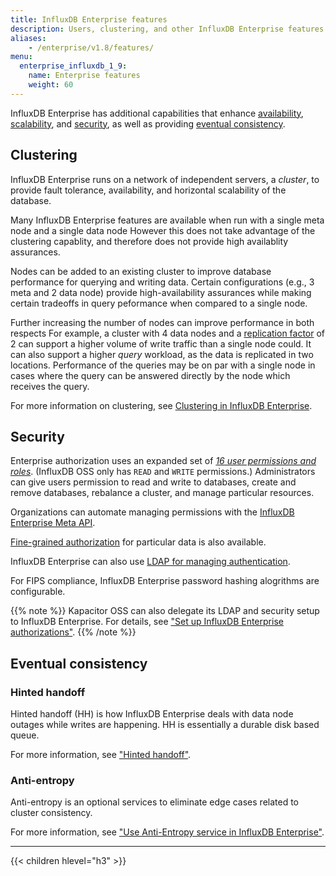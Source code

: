 ```yaml
---
title: InfluxDB Enterprise features
description: Users, clustering, and other InfluxDB Enterprise features.
aliases:
    - /enterprise/v1.8/features/
menu:
  enterprise_influxdb_1_9:
    name: Enterprise features
    weight: 60
---
```


InfluxDB Enterprise has additional capabilities that enhance
[availability](#clustering),
[scalability](#clustering), and
[security](#security),
as well as providing [eventual consistency](#eventual-consistency).

## Clustering

InfluxDB Enterprise runs on a network of independent servers, a *cluster*,
to provide fault tolerance, availability, and horizontal scalability of the database.

Many InfluxDB Enterprise features are available
when run with a single meta node and a single data node
However this does not take advantage of the clustering capablity,
and therefore does not provide high availablity assurances.

Nodes can be added to an existing cluster to improve database performance for querying and writing data.
Certain configurations (e.g., 3 meta and 2 data node) provide high-availability assurances
while making certain tradeoffs in query peformance when compared to a single node.

Further increasing the number of nodes can improve performance in both respects
For example, a cluster with 4 data nodes and a [replication factor]() of 2
can support a higher volume of write traffic than a single node could.
It can also support a higher *query* workload, as the data is replicated
in two locations. Performance of the queries may be on par with a single
node in cases where the query can be answered directly by the node which
receives the query.

For more information on clustering, see [Clustering in InfluxDB Enterprise](/enterprise_influxdb/v1.9/concepts/clustering/).

## Security

Enterprise authorization uses an expanded set of [*16 user permissions and roles*](/enterprise_influxdb/v1.9/features/users/).
(InfluxDB OSS only has `READ` and `WRITE` permissions.)
Administrators can give users permission to read and write to databases,
create and remove databases, rebalance a cluster, and manage particular resources.

Organizations can automate managing permissions with the [InfluxDB Enterprise Meta API](/enterprise_influxdb/v1.9/administration/manage/security/authentication_and_authorization-api/).

[Fine-grained authorization](/enterprise_influxdb/v1.9/guides/fine-grained-authorization/)
for particular data is also available.

InfluxDB Enterprise can also use [LDAP for managing authentication](/enterprise_influxdb/v1.9/administration/manage/security/ldap/).

For FIPS compliance, InfluxDB Enterprise password hashing alogrithms are configurable.

{{% note %}}
Kapacitor OSS can also delegate its LDAP and security setup to InfluxDB Enterprise.
For details, see ["Set up InfluxDB Enterprise authorizations"](https://test2.docs.influxdata.com/kapacitor/latest/administration/auth/influxdb-enterprise-auth/).
{{% /note %}}

## Eventual consistency

### Hinted handoff

Hinted handoff (HH) is how InfluxDB Enterprise deals with data node outages while writes are happening.
HH is essentially a durable disk based queue.

For more information, see ["Hinted handoff"](/enterprise_influxdb/v1.9/concepts/clustering/#hinted-handoff).

### Anti-entropy

Anti-entropy is an optional services to eliminate edge cases related to cluster consistency.

For more information, see ["Use Anti-Entropy service in InfluxDB Enterprise"](/enterprise_influxdb/v1.9/administration/anti-entropy/).

---

{{< children hlevel="h3" >}}
